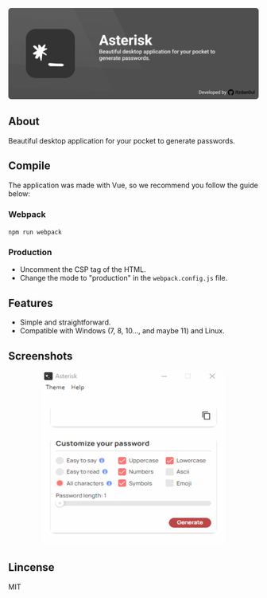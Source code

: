 ![Representative banner of the application](/resources/asterisk_banner.png)

## About

<p align="justify">
  Beautiful desktop application for your pocket to generate passwords.
</p>

## Compile

The application was made with Vue, so we recommend you follow the guide below:

### Webpack

`npm run webpack`

### Production

- Uncomment the CSP tag of the HTML.
- Change the mode to "production" in the `webpack.config.js` file.

## Features

- Simple and straightforward.
- Compatible with Windows (7, 8, 10..., and maybe 11) and Linux.

## Screenshots

<p align="center">
  <img src="/resources/asterisk.gif"  alt="Gif showing how the application works" width="365" height="350">
</p>

## Lincense

MIT